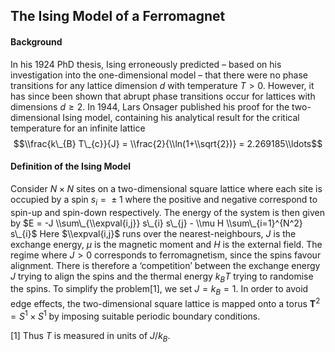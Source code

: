 ## The Ising Model of a Ferromagnet

#### Background
In his 1924 PhD thesis, Ising erroneously predicted – based on his
investigation into the one-dimensional model – that there were no phase
transitions for any lattice dimension *d* with temperature *T* \> 0.
However, it has since been shown that abrupt phase transitions occur for
lattices with dimensions *d* ≥ 2. In 1944, Lars Onsager published his
proof for the two-dimensional Ising model, containing his analytical
result for the critical temperature for an infinite lattice
$$\\frac{k\_{B} T\_{c}}{J} = \\frac{2}{\\ln(1+\\sqrt{2})} = 2.269185\\ldots$$

#### Definition of the Ising Model
Consider *N* × *N* sites on a two-dimensional square lattice where each
site is occupied by a spin *s*<sub>*i*</sub> =  ± 1 where the positive
and negative correspond to spin-up and spin-down respectively. The
energy of the system is then given by
$E = -J \\sum\_{\\expval{i,j}} s\_{i} s\_{j} - \\mu H \\sum\_{i=1}^{N^2} s\_{i}$
Here $\\expval{i,j}$ runs over the nearest-neighbours, *J* is the
exchange energy, *μ* is the magnetic moment and *H* is the external
field. The regime where *J* \> 0 corresponds to ferromagnetism, since
the spins favour alignment. There is therefore a ‘competition’ between
the exchange energy *J* trying to align the spins and the thermal energy
*k*<sub>*B*</sub>*T* trying to randomise the spins. To simplify the
problem[1], we set *J* = *k*<sub>*B*</sub> = 1. In order to avoid edge
effects, the two-dimensional square lattice is mapped onto a torus
**T**<sup>2</sup> = *S*<sup>1</sup> × *S*<sup>1</sup> by imposing
suitable periodic boundary conditions.

[1] Thus *T* is measured in units of *J*/*k*<sub>*B*</sub>.